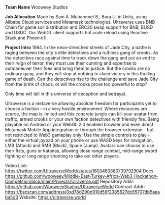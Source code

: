 **Team Name** 
Wooweey Studios

**Job Allocation** 
Made by Sam A. Muhammet B., Bora U. in Unity, using Alibaba Cloud services and Metamask technologies. Ultraverse uses BNB Chain for game soil distribution and ERC20 swap support for BNB, BUSD and USDC. Our WebGL client supports hot code reload using Reactive Stack and Phoenix II. 
	
**Project Intro**
1984. In the neon-drenched streets of Jade City, a battle is raging between the city's elite detectives and a ruthless gang of crooks. As the detectives race against time to track down the gang and put an end to their reign of terror, they must use their cunning and expertise to outmaneuver their foes and bring them to justice. But the crooks are no ordinary gang, and they will stop at nothing to claim victory in this thrilling game of death. Can the detectives rise to the challenge and save Jade City from the brink of chaos, or will the crooks prove too powerful to stop?
	
Only time will tell in this universe of deception and betrayal.
	
Ultraverse is a metaverse allowing absolute freedom for participants yet to choose a faction - in a very hostile environment. Where resources are scarce, the map is limited and this concrete jungle can kill your avatar from traffic, armed crooks or your own faction detectives with friendly fire. Being playable on Android or your WebGL 2.0 enabled browser and even direct Metamask Mobile App integration or through the browser extension - but not restricted to Web3 gameplay only! Use the simple controls to play - either the virtual joypad on your phone or use WASD keys for navigation, LMB (Attack) and RMB (Block), Space (Jump). Avatars can choose to use their fists, guns or katanas, allowing close range combat, mid-range sword fighting or long range shooting to take out other players.
	
	
Video Link: https://twitter.com/UltraverseWorld/status/1603463380739792904
Docs: https://github.com/wooweey/Middle-East-Turkey-Africa-Web3-Hackathon-Competition/blob/main/Projects/Ulraverse.pdf
Repository Addr: https://github.com/WooweeyStudios/UltraverseWorld
Contract Addr: https://bscscan.com/address/0xd78d290d910d56f2385827dc85707db5aeaba5d3
Website: https://ultraverse.world
	
	
